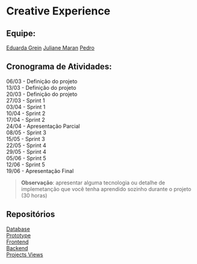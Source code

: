 # Creative Experience

## Equipe:

[Eduarda Grein](https://github.com/eduardaGrein)
[Juliane Maran](https://github.com/JulianeMaran32)
[Pedro](https://github.com/oPeeedro)

## Cronograma de Atividades:

06/03 - Definição do projeto  
13/03 - Definição do projeto  
20/03 - Definição do projeto  
27/03 - Sprint 1  
03/04 - Sprint 1  
10/04 - Sprint 2  
17/04 - Sprint 2  
24/04 - Apresentação Parcial  
08/05 - Sprint 3  
15/05 - Sprint 3  
22/05 - Sprint 4  
29/05 - Sprint 4  
05/06 - Sprint 5  
12/06 - Sprint 5  
19/06 - Apresentação Final  

> **Observação**: apresentar alguma tecnologia ou detalhe de implemetanção que você tenha aprendido sozinho durante o projeto (30 horas)  

## Repositórios  

[Database]()  
[Prototype]()  
[Frontend]()  
[Backend]()  
[Projects Views](https://github.com/orgs/creative-experience/projects/1/views/1)   
